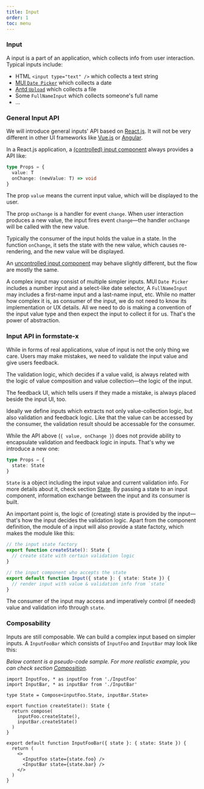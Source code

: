 ```yaml
---
title: Input
order: 1
toc: menu
---
```


### Input

A input is a part of an application, which collects info from user interaction. Typical inputs include:

* HTML `<input type="text" />` which collects a text string
* [MUI `Date Picker`](https://mui.com/components/date-picker/) which collects a date
* [Antd `Upload`](https://ant.design/components/upload/) which collects a file
* Some `FullNameInput` which collects someone's full name
* ...

### General Input API

We will introduce general inputs' API based on [React.js](https://reactjs.org/). It will not be very different in other UI frameworks like [Vue.js](https://vuejs.org/) or [Angular](https://angular.io/).

In a React.js application, a [(controlled) input component](https://reactjs.org/docs/forms.html#controlled-components) always provides a API like:

```ts
type Props = {
  value: T
  onChange: (newValue: T) => void
}
```

The prop `value` means the current input value, which will be displayed to the user.

The prop `onChange` is a handler for event `change`. When user interaction produces a new value, the input fires event `change`—the handler `onChange` will be called with the new value.

Typically the consumer of the input holds the value in a state. In the function `onChange`, it sets the state with the new value, which causes re-rendering, and the new value will be displayed.

An [uncontrolled input component](https://reactjs.org/docs/uncontrolled-components.html) may behave slightly different, but the flow are mostly the same.

A complex input may consist of multiple simpler inputs. MUI `Date Picker` includes a number input and a select-like date selector, A `FullNameInput` may includes a first-name input and a last-name input, etc. While no matter how complex it is, as consumer of the input, we do not need to know its implementation or UX details. All we need to do is making a convention of the input value type and then expect the input to collect it for us. That's the power of abstraction.

### Input API in formstate-x

While in forms of real applications, value of input is not the only thing we care. Users may make mistakes, we need to validate the input value and give users feedback.

The validation logic, which decides if a value valid, is always related with the logic of value composition and value collection—the logic of the input.

The feedback UI, which tells users if they made a mistake, is always placed beside the input UI, too.

Ideally we define inputs which extracts not only value-collection logic, but also validation and feedback logic. Like that the value can be accessed by the consumer, the validation result should be accessable for the consumer.

While the API above (`{ value, onChange }`) does not provide ability to encapsulate validation and feedback logic in inputs. That's why we introduce a new one:

```ts
type Props = {
  state: State
}
```

`State` is a object including the input value and current validation info. For more details about it, check section [State](/concepts/state). By passing a state to an input component, information exchange between the input and its consumer is built.

An important point is, the logic of (creating) state is provided by the input—that's how the input decides the validation logic. Apart from the component definition, the module of a input will also provide a state factoty, which makes the module like this:

```ts
// the input state factory
export function createState(): State {
  // create state with certain validation logic
}

// the input component who accepts the state
export default function Input({ state }: { state: State }) {
  // render input with value & validation info from `state`
}
```

The consumer of the input may access and imperatively control (if needed) value and 
validation info through `state`.

### Composability

Inputs are still composable. We can build a complex input based on simpler inputs. A `InputFooBar` which consists of `InputFoo` and `InputBar` may look like this:

_Below content is a pseudo-code sample. For more realistic example, you can check section [Composition](/guide/composition)._

```tsx | pure
import InputFoo, * as inputFoo from './InputFoo'
import InputBar, * as inputBar from './InputBar'

type State = Compose<inputFoo.State, inputBar.State>

export function createState(): State {
  return compose(
    inputFoo.createState(),
    inputBar.createState()
  )
}

export default function InputFooBar({ state }: { state: State }) {
  return (
    <>
      <InputFoo state={state.foo} />
      <InputBar state={state.bar} />
    </>
  )
}
```
